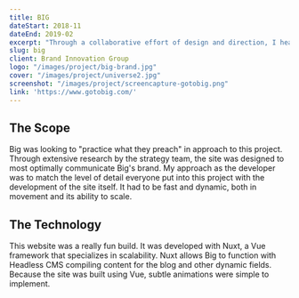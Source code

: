 ```yaml
---
title: BIG
dateStart: 2018-11
dateEnd: 2019-02
excerpt: "Through a collaborative effort of design and direction, I headed up the development of BIG's primary website. The project took full advantage of current web development technology, utilizing Vue for full PWA capabilities."
slug: big
client: Brand Innovation Group
logo: "/images/project/big-brand.jpg"
cover: "/images/project/universe2.jpg"
screenshot: "/images/project/screencapture-gotobig.png"
link: 'https://www.gotobig.com/'
---
```


## The Scope
Big was looking to "practice what they preach" in approach to this project. Through extensive research by the strategy team, the site was designed to most optimally communicate Big's brand. My approach as the developer was to match the level of detail everyone put into this project with the development of the site itself. It had to be fast and dynamic, both in movement and its ability to scale.

## The Technology
This website was a really fun build. It was developed with Nuxt, a Vue framework that specializes in scalability. Nuxt allows Big to function with Headless CMS compiling content for the blog and other dynamic fields. Because the site was built using Vue, subtle animations were simple to implement.